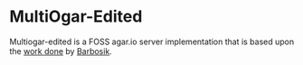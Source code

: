 # MultiOgar-Edited
Multiogar-edited is a FOSS agar.io server implementation that is based upon the [work done](https://github.com/Barbosik/MultiOgar) by [Barbosik](https://github.com/Barbosik/).

